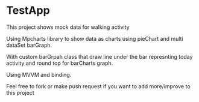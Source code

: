 # TestApp
This project shows mock data for walking activity

Using Mpcharts library to show data as charts using pieChart and multi dataSet barGraph.

With custom barGrpah class that draw line under the bar represnting today activity and round top for barCharts graph.

Using MVVM and binding.

Feel free to fork or make push request if you want to add more/improve to this project
